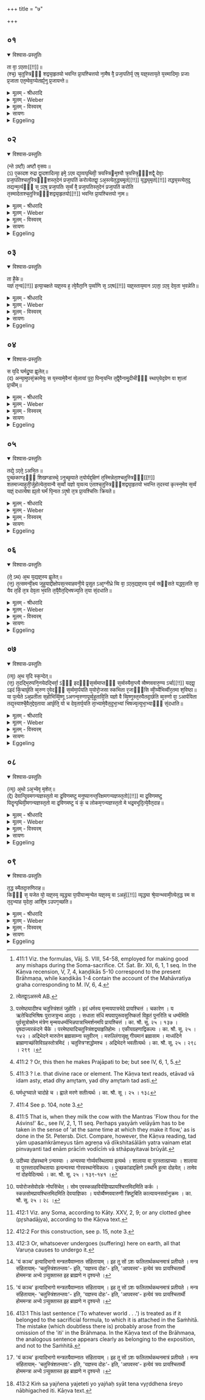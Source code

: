 +++
title = "७"

+++


## ०१


<details open><summary>विश्वास-प्रस्तुतिः</summary>

ता वा᳘ ऽएताः[[!!]]॥  
(श्च᳘) च᳘तुस्त्रिᳫँ᳭ शद्व्या᳘हृतयो भवन्ति प्रा᳘यश्चित्तयो ना᳘मैष वै᳘ प्रजा᳘पतिर्य᳘ एष᳘ यज्ञ᳘स्ताय᳘ते य᳘स्मादिमाः᳘ प्रजाः प्र᳘जाता एत᳘म्वेवा᳘प्येतर्ह्य᳘नु प्र᳘जायन्ते॥
</details>

<details><summary>मूलम् - श्रीधरादि</summary>

ता वा᳘ ऽएताः[[!!]]॥  
(श्च᳘) च᳘तुस्त्रिᳫँ᳭ शद्व्या᳘हृतयो भवन्ति प्रा᳘यश्चित्तयो ना᳘मैष वै᳘ प्रजा᳘पतिर्य᳘ एष᳘ यज्ञ᳘स्ताय᳘ते य᳘स्मादिमाः᳘ प्रजाः प्र᳘जाता एत᳘म्वेवा᳘प्येतर्ह्य᳘नु प्र᳘जायन्ते॥
</details>

<details><summary>मूलम् - Weber</summary>

ता वा᳘ एताः᳟॥  
च᳘तुस्त्रिंशद्व्या᳘हृतयो भवन्ति प्रा᳘यश्चित्तयो ना᳘मैष वै᳘ प्रजा᳘पतिर्य᳘ एष᳘ यज्ञ᳘स्ताय᳘ते य᳘स्मादिमाः᳘ प्रजाः प्र᳘जाता एत᳘म्वेवा᳘प्येतर्ह्य᳘नु प्र᳘जायन्ते॥
</details>

<details><summary>मूलम् - विस्वरम्</summary>

**अथ प्रायश्चित्तम् ।** 

ता वा ऽएताश्चतुस्त्रिंशद्व्याहृतयो भवन्ति- प्रायश्चित्तयो नाम । एष वै प्रजापतिः- य एष यज्ञस्तायते । यस्मादिमाः प्रजाः प्रजाताः । एतम्वेवाप्येतर्ह्यनु प्रजायन्ते ॥ १ ॥ 
</details>

<details><summary>सायणः</summary>

**ता वा एता** इति । ज्योतिष्टोमस्येदमखिलमारब्धं तत्र च मन्त्रपाठानुरोधेनातिग्राह्या विकृता अपि सत्र उक्ताः । तदनन्तरं मन्त्रानुरोधेन विषुवा ग्रहः महाव्रतीयो विवदास्यः । सत्रोत्थानं सोमप्रायश्चित्तानीत्येष ब्राह्मणक्रमः प्राप्नोति तत्र मन्त्रक्रममनादृत्यातिपर्यनुयोज्यत्वाच्च ज्योतिष्टोम एव पात्रविधोक्तावकाशवचनं चाधुना ऽपि ज्योतिष्टोम एव प्रायश्चित्तान्युच्यन्ते । तदर्थमुपक्रमते । 'ता वै एताः' मन्त्रसमाम्नाये "परमेष्ठ्यभिधीत" इत्यत्र "परमेष्ठिने स्वाहेति जुहुयात्" इत्यादि ब्राह्मणसहिते सिद्धाश्चतुस्त्रिंशद्व्याहृतयो भवन्ति । विभक्तिव्यवच्छिन्नाः परस्परं व्याह्रियन्ते पठ्यन्त इति व्याहृतयः परमेष्ठिने स्वाहेत्यादयः प्रायश्चित्तय इत्येवंनामिका यादृशमेव प्राप्तं नाशात् कर्म तादृशमेव प्रायश्चित्तम् उत्तरकालमपीत्येवं चेत्येते सञ्ज्ञायन्ते । आभिर्भेषज्यात्मिकाभिरिति प्रायश्चित्तस्य एतद्भैषज्यात्मकः प्रजापतिः ॥ १ ॥ 
</details>

<details><summary>Eggeling</summary>

1. Now, there are here thirty-four utterances, called expiations [^egg_953]. Prajāpati, forsooth, is that sacrifice which is performed here, and from which these creatures have been produced,--and in like manner are they produced therefrom even to this day.

[^egg_953]: 411:1 Viz. the formulas, Vāj. S. VIII, 54-58, employed for making good any mishaps during the Soma-sacrifice. Cf. Śat. Br. XII, 6, 1, 1 seq. In the Kāṇva recension, V, 7, 4, kaṇḍikās 5-10 correspond to the present Brāhmaṇa, while kaṇḍikās 1-4 contain the account of the Mahāvratīya graha corresponding to M. IV, 6, 4.
</details>


## ०२


<details open><summary>विश्वास-प्रस्तुतिः</summary>

(न्ते ऽष्टौ) अष्टौ व᳘सवः॥  
(ऽ) ए᳘कादश रुद्रा द्वा᳘दशादित्या᳘ इमे᳘ ऽएव द्या᳘वापृथिवी᳘ त्रयस्त्रिᳫम्᳘श्यौ त्र᳘यस्त्रि᳘ᳫं᳭शद्वै᳘ देवाः᳘ प्रजा᳘पतिश्चतुस्त्रिᳫँ᳭शस्त᳘देनं प्रजा᳘पतिं करोत्येतद्वा᳘ ऽअ᳘स्त्येत᳘द्ध्यमृ᳘तं[[!!]] य᳘द्ध्य᳘मृतं[[!!]] तद्ध्य᳘स्त्येत᳘दु तद्यन्म᳘र्त्यᳫँ᳭ स᳘ ऽएष᳘ प्रजा᳘पतिः स᳘र्व्वं वै᳘ प्रजा᳘पतिस्त᳘देनं प्रजा᳘पतिं करोति त᳘स्मादेताश्च᳘तुस्त्रिᳫँ᳭शद्व्या᳘हृतयो[[!!]] भवन्ति प्रा᳘यश्चित्तयो ना᳘म॥
</details>

<details><summary>मूलम् - श्रीधरादि</summary>

(न्ते ऽष्टौ) अष्टौ व᳘सवः॥  
(ऽ) ए᳘कादश रुद्रा द्वा᳘दशादित्या᳘ इमे᳘ ऽएव द्या᳘वापृथिवी᳘ त्रयस्त्रिᳫम्᳘श्यौ त्र᳘यस्त्रि᳘ᳫं᳭शद्वै᳘ देवाः᳘ प्रजा᳘पतिश्चतुस्त्रिᳫँ᳭शस्त᳘देनं प्रजा᳘पतिं करोत्येतद्वा᳘ ऽअ᳘स्त्येत᳘द्ध्यमृ᳘तं[[!!]] य᳘द्ध्य᳘मृतं[[!!]] तद्ध्य᳘स्त्येत᳘दु तद्यन्म᳘र्त्यᳫँ᳭ स᳘ ऽएष᳘ प्रजा᳘पतिः स᳘र्व्वं वै᳘ प्रजा᳘पतिस्त᳘देनं प्रजा᳘पतिं करोति त᳘स्मादेताश्च᳘तुस्त्रिᳫँ᳭शद्व्या᳘हृतयो[[!!]] भवन्ति प्रा᳘यश्चित्तयो ना᳘म॥
</details>

<details><summary>मूलम् - Weber</summary>

अष्टौ व᳘सवः॥  
ए᳘कादश रुद्रा द्वा᳘दशादित्या᳘ इमे᳘ एव द्या᳘वापृथिवी᳘ त्रयस्त्रिंॗश्यौ त्र᳘यस्त्रिंशद्वै᳘ देवाः᳘ प्रजा᳘पतिश्चतुस्त्रिंशस्त᳘देनम् प्रजा᳘पतिं करोत्येतद्वा᳘ अस्त्येतद्ध्य᳘मृतं यद्ध्य᳘मृ᳘तं तद्ध्य᳘स्त्येत᳘दु [^wbr_1] तद्यन्म᳘र्त्यᳫं स᳘ एष᳘ प्रजा᳘पतिः स᳘र्वं वै᳘ प्रजा᳘पतिस्त᳘देनम् प्रजा᳘पतिं करोति त᳘स्मादेताश्च᳘तुस्त्रिंशॗद्व्याहृतयो भवन्ति प्रा᳘यश्चित्तयो ना᳘म॥  

[^wbr_1]: त्येतद्वा᳘ऽअस्त्ये AB.
</details>

<details><summary>मूलम् - विस्वरम्</summary>

अष्टौ वसवः, एकादश रुद्राः, द्वादशादित्याः । इमे ऽएव द्यावापृथिवी त्रयस्त्रिंश्यो । त्रयस्त्रिंशद्वै देवाः, प्रजापतिश्चतुस्त्रिंशः । तदेनं प्रजापतिं करोति । एतद्वा ऽअस्ति, एतद्ध्यमृतम् । यद्ध्यमृतं तद्ध्यस्ति । एतदु तद्यन्मर्त्यम् । स एष प्रजापतिः । सर्वं वै प्रजापतिः । तदेनं प्रजापतिं करोति । तस्मादेताश्चतुस्त्रिंशद्व्याहृतयो भवन्ति- प्रायश्चित्तयो नाम ॥ २ ॥  
</details>

<details><summary>सायणः</summary>

**अष्टौ वसव** इति । (देविको याज्ञिकफलभूतः ।) 'वसवः' अग्न्यादय आरण्यके वक्ष्यन्ते । 'रुद्रा' आदित्या एकादश प्राणा आदित्या द्वादशमासारते अनुगृह्यन्ते द्यावापृथिव्योस्त्रिंशद्देवाः प्रजापतिसामान्यरूपास्त्रयस्त्रिंशद्वचनात् । तेनात्रेतिहाससिद्धा वरवादयो देवगणाः (प्रातःसवनादिनाजादि पृथिव्यादिस्थाना) ग्रहीतव्याः । शेषस्य देवजातस्य द्यावापृथिवीभ्यां परिग्रहात्तेन त्रयस्त्रिंशद्देवाः प्रजापतिसामान्यरूपास्त्रयस्त्रिंश एव सः अवि- (देवैश्चतुस्त्रिंशकाजः प्रजापतिः ।) ततः किं यद् 'एताश्चतुस्त्रिंशद् व्याहृतयो भवन्ति [^१_२१३] । तदेनं यज्ञमविकलमिवाधिदेविकं प्रजापतिं करोति तदनुकारेण च यजमानमेतद्वा अस्तीति पुनः सदात्मकतया वस्वादीनां यज्ञस्य व्याहृतीभावं प्रजापतित्वमापादयेदिति । एतद्वै व्याहृतियज्ञेव स्वादिरूपकमस्ति किमपि यदेतन्न तदन्यदित्यर्थः । कथम् ? 'एतद्ध्यमृतम्' अविनाश्यमूर्तमित्यर्थः । कथं वस्वादयस्तावत् प्राणपिण्डात्मकाः सङ्घातरूपास्तेषामात्मरूपं तावन्निरूपवारमेवामृतप्राणपिण्डापेक्षयामृताः । (पिण्ड एव चतुर्मर्त्य एवं यज्ञो ऽपि देवतामृता हविर्मर्त्यं व्याहृतिष्वपि देवता परमेष्ठ्यादिका अमृताः । स्वाहाकारप्रदानं हविर्मर्त्यं पश्वमृतागसमङ्गीकृत्याह-) **एतद्ध्यमृतमि**ति । ततः किमित्यत आह- यद्यमृतमस्ति न हि तत् कदाचिदपि नास्तीत्येवं तद्रूपं प्रतिपद्यते, तस्मान्नैत्या अमृतास्ति सच्छब्दपर्याया इत्यभिप्रायः । **एतदु तद्यन्मर्त्यमि**ति । तस्यैव व्याहृतियज्ञावस्थादे (?) र्मर्त्यांशेन यथोक्तेनासद्रूपतामाह- **यन्मर्त्यमि**ति । प्रसिद्धं लोके स्थूलं विनाशि तदप्येतद्देवतारूपं समाप्तम् ॥ २ ॥ 

[^१_२१३]: परमेष्ठ्यादीश्च चतुस्त्रिंशतं जुहोति । इदं धर्मस्य मृन्मयपात्रभेदे प्रायश्चित्तं । चकारेण । य ऋतेचिदभिश्रिषः पुराजत्रुभ्य आतृदः । सधाता संधिं मघवापुरूवसुरिष्कर्ता विह्रुतं पुनरिति च धर्म्यमिति पूर्वसूत्रोक्तेन मंत्रेण मृन्मयधर्म्यभिन्नपात्राभिमर्शनमपि प्रायश्चित्तं । का. श्रौ. सू. २५ । १३७ । पृषदाज्यरकंदने चैके । परमेष्ठ्यादिचतुस्त्रिंशद्व्याहृतिहोमः । एकीयग्रहणाद्विकल्पः । का. श्रौ. सू. २५ । १४२ । अद्रिभेदने मारुतेन ब्रह्मसाम्ना स्तुवीरन् । मरुल्लिंगासृक्षु गीयमानं ब्रह्मसाम । माध्यंदिने ब्राह्मणाच्छंसिविग्रहस्तोत्रमिदं । चतुस्त्रिꣳशद्धोमश्च । अद्रिभेदने भवतीत्यर्थः । का. श्रौ. सू. २५ । २९८ । २९९ । 
</details>

<details><summary>Eggeling</summary>

2. There are eight Vasus, eleven Rudras, twelve Ādityas; and these two, Heaven and Earth, are the (thirty-second and) thirty-third. And there are thirty-three gods, and Prajāpati is the thirty-fourth;--thus he makes him (the sacrificer, or Yajña) to be Prajāpati [^egg_954]: now that [^egg_955] is, for that is immortal, and what is immortal that is. But what is mortal that also is Prajāpati; for Prajāpati is everything: thus he makes him to be Prajāpati, and hence there are these thirty-four utterances, called expiations.

[^egg_954]: 411:2 ? Or, this then he makes Prajāpati to be; but see IV, 6, 1, 5.

[^egg_955]: 411:3 ? I.e. that divine race or element. The Kāṇva text reads, etāvad vā idam asty, etad dhy amr̥tam, yad dhy amr̥taṁ tad asti.
</details>


## ०३


<details open><summary>विश्वास-प्रस्तुतिः</summary>

ता है᳘के॥  
यज्ञं त᳘न्व[[!!]] इत्या᳘चक्षते यज्ञ᳘स्य ह᳘ त्वे᳘वैता᳘नि प᳘र्व्वाणि स᳘ ऽएष[[!!]] यज्ञ᳘स्ताय᳘मान ऽएता᳘ ऽएव᳘ देव᳘ता भ᳘वन्नेति॥
</details>

<details><summary>मूलम् - श्रीधरादि</summary>

ता है᳘के॥  
यज्ञं त᳘न्व[[!!]] इत्या᳘चक्षते यज्ञ᳘स्य ह᳘ त्वे᳘वैता᳘नि प᳘र्व्वाणि स᳘ ऽएष[[!!]] यज्ञ᳘स्ताय᳘मान ऽएता᳘ ऽएव᳘ देव᳘ता भ᳘वन्नेति॥
</details>

<details><summary>मूलम् - Weber</summary>

ता है᳘के॥  
यज्ञतन्व᳘ इत्या᳘चक्षते यज्ञ᳘स्य हॗ त्वेॗवैता᳘नि प᳘र्वाणि स᳘ एष᳘ यज्ञ᳘स्ताय᳘मान एता᳘ एव᳘ देव᳘ता भ᳘वन्नेति॥
</details>

<details><summary>मूलम् - विस्वरम्</summary>

ता हैके यज्ञं तन्व इत्याचक्षते । यज्ञस्य ह त्वेवैतानि पर्वाणि । स एष यज्ञस्तायमान एता एव देवता भवन्नेति ॥ ३ ॥ 
</details>

<details><summary>सायणः</summary>

(तत्त्वयज्ञस्य ते इतस्तस्मात्तच्च एव ता भिन्ना एव ता भिन्ना एव ता भिन्ना एव यज्ञस्यानैकस्यास्तत्वएते चेष) प्रजा एव इत्येकेषां मतम् । **यज्ञस्य ह त्वेवे**ति । देवतारूपाण्येव प्रत्येकं तानि सम प्तानि । यज्ञस्तु तत्र व्यासज्यवल्लोक एव परमेष्ठ्यादीनि च पर्वाणीत्यर्थः । **एता एव देवता** इति । परमेष्ठादिक अभिध्याता विरूपो यज्ञो भवन्नेति ॥ ३ ॥ 
</details>

<details><summary>Eggeling</summary>

3. Now some call these (formulas) the 'forms of the sacrifice;' but, indeed, they are rather the joints of the sacrifice: this same sacrifice, in being performed, is continually becoming those deities.
</details>


## ०४


<details open><summary>विश्वास-प्रस्तुतिः</summary>

स य᳘दि घर्मदु᳘घा ह्व᳘लेत्॥  
(द) अन्या᳘मुपसं᳘क्रामेयुः स य᳘स्यामे᳘वैनां व्वे᳘लायां पुरा᳘ पिन्व᳘यन्ति त᳘द्वै᳘वैनामु᳘दीचीᳫं᳭ स्थाप᳘येद᳘ग्रेण वा शा᳘लां प्रा᳘चीम्॥
</details>

<details><summary>मूलम् - श्रीधरादि</summary>

स य᳘दि घर्मदु᳘घा ह्व᳘लेत्॥  
(द) अन्या᳘मुपसं᳘क्रामेयुः स य᳘स्यामे᳘वैनां व्वे᳘लायां पुरा᳘ पिन्व᳘यन्ति त᳘द्वै᳘वैनामु᳘दीचीᳫं᳭ स्थाप᳘येद᳘ग्रेण वा शा᳘लां प्रा᳘चीम्॥
</details>

<details><summary>मूलम् - Weber</summary>

स य᳘दि घर्मदु᳘घा ह्व᳘लेत्॥  
अन्या᳘मुपसं᳘क्रामेयुः स य᳘स्यामेॗवैनं वे᳘लायाम् पुरा᳘ पिन्व᳘यन्ति त᳘द्वैॗवैनामु᳘दीचीᳫं स्थाप᳘येद᳘ग्रेण वा शा᳘लाम् प्रा᳘चीम्॥
</details>

<details><summary>मूलम् - विस्वरम्</summary>

सा यदि धर्मदुघा ह्वलेत्- अन्यामुपसंक्रामेयुः । स यस्यामेवैनां वेलायां पुरा पिन्वयन्ति- तदैवैनामुदीचीं स्थापयेत्, अग्रेण वा शालां प्राचीम् ॥ ४ ॥ 
</details>

<details><summary>सायणः</summary>

ननु च व्याहृतिकालो यज्ञ इत्येवं पूर्वमुपन्यस्तमधुना तु देवताफलं दर्शयति । व्याहृतिग्रहणेन व्याहृतिसम्बद्धा देवता होमद्रव्यं कर्त्तेत्वादि सर्वमाक्षिप्तम् । यथैव यज्ञस्यात्तस्योत्तरकालं मन्त्रादिकाङ्गं चिकित्सनीयम्, एवं भिषज्यमप्यन्तकर्म आसिकोसिकमेव कदाचित्कथंचिद् व्यवह्रियते । कदाचिद् व्याहृतिभिः कदाचिद्वो ऽनया कदाचिद् व्याहृतिभिश्चतुस्त्रिंशतिमाज्याहुतीति । सा यदि धर्मप्रवर्ग्यार्थं पयो दुग्धे या धेनुः सा धर्मदुघा "दुहः कब्घश्च"- (पा० सू० ३ । २ । ७० ।) इति हकारस्य घकारः । 'ह्वलेद्' [^१_२१४] विनश्येद्व्याद्ध्यादिना न वा गृहीता तथापि सा धर्मधुग्भवेदित्युच्यते । ततो ऽन्यां घर्मदुघामुपसंक्रामेयुः । अथ नान्या घर्मघुग्यतरतत्कथं तामुपगच्छेयुः । यस्यामेव वेलायां तस्मिन्नेव प्रदेशे गार्हपत्यस्य दक्षिणतो होतुः सन्दर्शने पुरा (अविनष्टा पूर्वापित्वं यन्निति सेवनार्था बहुदुग्धमालदुहमाम्नावन्ती ?) प्रयुञ्जते दोहयन्ति तद्वा तच्छब्दात् सप्तभ्या लुक् तस्यामेकविधवेलायामेनामन्यां गामुदीचीं तथावस्थिते किं कुर्यादित्यत आह ॥ ४ ॥ 

[^१_२१४]: घर्मधुग्घ्वाले चादोहे च । ह्वाले मरणे सतीत्यर्थः । का. श्रौ. सू । २५ । १३८ 
</details>

<details><summary>Eggeling</summary>

4. Now should the cow, which supplies the gharma [^egg_956], fail (to give milk), let them go to another; and at the same place where they otherwise make that gharma (milk) flow [^egg_957], let them place her with her

[^egg_956]: 411:4 See p. 104, note 3.

[^egg_957]: 411:5 That is, when they milk the cow with the Mantras 'Flow thou  for the Aśvins!' &c., see IV, 2, 1, 11 seq. Perhaps yasyāṁ velāyām has to be taken in the sense of 'at the same time at which they make it flow,' as is done in the St. Petersb. Dict. Compare, however, the Kāṇva reading, tad yām upasaṁkrāmeyus tām agreṇa vā dīkshitaśālāṁ yatra vainam etat pinvayanti tad enām prācīṁ vodīcīṁ vā sthāpayitavai brūyāt.

head towards the north, or in front of the hall with her face to the east.
</details>


## ०५


<details open><summary>विश्वास-प्रस्तुतिः</summary>

तद्ये᳘ ऽएते᳘ ऽअभि᳘तः॥  
पुच्छकाण्ड᳘ᳫँ᳭ शिखण्डास्थे᳘ ऽनुच्छ᳘याते त᳘योर्यद्द᳘क्षिणं त᳘स्मिन्नेता᳘श्चतुस्त्रिᳫँ᳘[[!!]] शतमाज्याहुती᳘र्जुहोत्येता᳘वान्वै स᳘र्व्वो यज्ञो या᳘वत्य एताश्च᳘तुस्त्रिᳫं᳭शद्व्या᳘हृतयो भवन्ति त᳘दस्यां कृत्स्न᳘मेव स᳘र्व्वं यज्ञं᳘ दधात्येषा ह्य᳘तो घर्मं पि᳘न्वत ऽए᳘षो त᳘त्र प्रा᳘यश्चित्तिः क्रियते॥
</details>

<details><summary>मूलम् - श्रीधरादि</summary>

तद्ये᳘ ऽएते᳘ ऽअभि᳘तः॥  
पुच्छकाण्ड᳘ᳫँ᳭ शिखण्डास्थे᳘ ऽनुच्छ᳘याते त᳘योर्यद्द᳘क्षिणं त᳘स्मिन्नेता᳘श्चतुस्त्रिᳫँ᳘[[!!]] शतमाज्याहुती᳘र्जुहोत्येता᳘वान्वै स᳘र्व्वो यज्ञो या᳘वत्य एताश्च᳘तुस्त्रिᳫं᳭शद्व्या᳘हृतयो भवन्ति त᳘दस्यां कृत्स्न᳘मेव स᳘र्व्वं यज्ञं᳘ दधात्येषा ह्य᳘तो घर्मं पि᳘न्वत ऽए᳘षो त᳘त्र प्रा᳘यश्चित्तिः क्रियते॥
</details>

<details><summary>मूलम् - Weber</summary>

तद्ये᳘ एते᳘ अभि᳘तः॥  
पुछकाण्डं᳘ शिखण्डास्थे᳘ उछ᳘याते त᳘योर्यद्द᳘क्षिणं त᳘स्मिन्नेताश्च᳘तुस्त्रिंशतमाज्याहुती᳘र्जुहोत्येता᳘वान्वै स᳘र्वो यज्ञो या᳘वत्य एताश्च᳘तुस्त्रिंशद्व्या᳘हृतयो भवन्ति त᳘दस्यां कृत्स्न᳘मेव स᳘र्वं यज्ञं᳘ दधात्येषा ह्य᳘तो घर्मम् पि᳘न्वत एॗषो त᳘त्र प्रा᳘यश्चित्तिः क्रियते॥
</details>

<details><summary>मूलम् - विस्वरम्</summary>

तद् ये ऽएते ऽअभितः पुच्छकाण्डं शिखण्डास्थे ऽअनुच्छयाते- तयोर्यद्दक्षिणं- तस्मिन्नेताश्चतुस्त्रिंशतमाज्याहुतीर्जुहोति । एतावान्वै सर्वो यज्ञे- यावत्य एताश्चतुस्त्रिंशद्व्याहृतयो भवन्ति । तदस्यां कृत्स्नमेव सर्वं यज्ञं दधाति । एषा ह्यतो घर्मं पिन्वते एषो तत्र प्रायश्चित्तिः क्रियते ॥ ५ ॥ 
</details>

<details><summary>सायणः</summary>

**तद्ये ऽएते** इति । तस्या ये एते पुच्छकाण्डस्य [^१_२१५] पार्श्वतः उच्चैः स्थिते शिखण्डेइवास्थिनी शिखण्डास्थे । अस्थिशब्दस्य "छन्दस्यपि दृश्यते"- (पा० सू० ७ । १ । ७६) इत्यनङि कृते "अनसन्तान्नपुंसकाच्छन्दसि"- (पा० सू० ५ । ४ । १०३) इति समासान्तः । तयोरस्थि यद्दक्षिणं तस्मिन्नेताः परमेष्ठ्यादिरेवोप संहारात् । ततश्चैवं विज्ञायते । **तस्मिन्नेता** इति । एताः व्याहृतिनामकाः आहुतीर्जुहोति' इति । 'एतावान्वै सर्वो यज्ञः' इत्यभिधीयते । एवं चतुस्त्रिंशदवस्थाविशेषा य इमे एतेच परमेष्ठ्यादिकालका इत्यभिप्रायः । **तदस्यामि**ति । (परमेष्ठ्यादयस्तत् कथं चाहुतिस्तत्रैवावतिष्ठते इत्यभिप्रायः ।) **कृत्स्नमि**ति । कल्प्यते सर्वमित्यग्निष्टोमादिभेदभिन्नं किमर्थं पुनरस्यां 'यज्ञं' 'दधाति' इत्यत आह- 'एषा' ह्यभिनवा धेनुरन्तर्धृतं 'घर्मं' प्रवर्ग्यसाधनं पयः 'पिन्वते' दुग्धे तच्च यज्ञस्य शिरः शिरसः सकलस्य स्त्रीसारो यदि वा अस्याः सकलोपयोगो भवतीति । ततो ऽस्याः सुत्यायांघृतधर्मप्रादुर्भावो युज्यते नान्यथेति शेषेणेव 'तत्र प्रायश्चित्तिः' 'क्रियते' यदि धर्मदुघा ह्वलेदित्युपसंहारः ॥ ५ ॥ 

[^१_२१५]: उदीच्या दोहस्थाने ऽन्यस्याः । अन्यस्या गोर्व्यवस्थिताया इत्यर्थः । शालाया वा पुरस्तात्प्राच्याः । शालाया वा पुरस्तादवस्थितायाः इत्यन्यस्या गोरवस्थानेविकल्पः । पुच्छकांडाद्दक्षिणे ऽस्थनि हुत्वा दोहयेत् । तामेव गां दोहयेदित्यर्थः । का. श्रौ. सू. २५ । १३९-१४१ । 
</details>

<details><summary>Eggeling</summary>

5. And that which is the right one of the two bones with hair-tufts which protrude on both sides of her tail-bone,--thereon he offers those thirty-four oblations of ghee; for as much as are those thirty-four utterances, so much is the sacrifice: thus he lays the whole sacrifice entirely into her; for therefrom she lets the gharma (milk) flow, and this is the atonement therefore.
</details>


## ०६


<details open><summary>विश्वास-प्रस्तुतिः</summary>

(ते᳘ ऽथ) अ᳘थ य᳘द्यज्ञ᳘स्य ह्व᳘लेत्॥  
(त्त᳘) त᳘त्समन्वी᳘क्ष्य जुहुयाद्दीक्षोपस᳘त्स्वाहवनी᳘ये प्र᳘सुत ऽआ᳘ग्नीध्रे व्वि वा᳘ ऽएत᳘द्यज्ञ᳘स्य प᳘र्व्व स्रᳫंसते यद्ध्व᳘लति सा᳘ यैव त᳘र्हि त᳘त्र देव᳘ता भ᳘वति त᳘यै᳘वैत᳘द्भिषज्य᳘ति त᳘या सं᳘दधाति॥
</details>

<details><summary>मूलम् - श्रीधरादि</summary>

(ते᳘ ऽथ) अ᳘थ य᳘द्यज्ञ᳘स्य ह्व᳘लेत्॥  
(त्त᳘) त᳘त्समन्वी᳘क्ष्य जुहुयाद्दीक्षोपस᳘त्स्वाहवनी᳘ये प्र᳘सुत ऽआ᳘ग्नीध्रे व्वि वा᳘ ऽएत᳘द्यज्ञ᳘स्य प᳘र्व्व स्रᳫंसते यद्ध्व᳘लति सा᳘ यैव त᳘र्हि त᳘त्र देव᳘ता भ᳘वति त᳘यै᳘वैत᳘द्भिषज्य᳘ति त᳘या सं᳘दधाति॥
</details>

<details><summary>मूलम् - Weber</summary>

अ᳘थ य᳘द्यज्ञ᳘स्य ह्व᳘लेत्॥  
त᳘त्समन्वी᳘क्ष्य जुहुयाद्दीक्षोपस᳘त्स्वाहवनी᳘ये प्र᳘सुत आ᳘ग्नीध्रे वि वा᳘ एत᳘द्यज्ञ᳘स्य प᳘र्व स्र्ंसते यद्ध्व᳘लति साॗ यैव त᳘र्हि त᳘त्र देव᳘ता भ᳘वति त᳘यैॗवैत᳘द्भिषज्य᳘ति त᳘या सं᳘दधाति॥
</details>

<details><summary>मूलम् - विस्वरम्</summary>

अथ यद्यज्ञस्य ह्वलेत्- तत् समन्वीक्ष्य जुहुयात्- दीक्षोपसत्सु, आहवनीये प्रसुत ऽआग्नीध्रे । विवा ऽएतद्यज्ञस्य पर्व स्रंसते- यदूध्वलति । सा यैव तर्हि तत्र देवता भवति- तयैवैतद्भिषज्यति- तया सन्दधाति ॥ ६ ॥ 
</details>

<details><summary>सायणः</summary>

**अथ यदि**ति । अन्यदपि क्वचित् सोमस्य विनश्येत् तत् तत्सम्यगनुदृश्य या देवता तस्यै परमेष्ठ्यादिकायै एकामाज्याहुतिं हुत्वा ब्रह्मा सकृद्वृहीतां जुहुयात् । 'दीक्षोपसत्सु' च वर्त्तमानासु 'आहवनीयस्य' शालाद्वार्यवद् 'जुहुयात्' । प्रसुते तु सुत्यायां यदि ह्वले कृत आग्नीध्रीये जुहुयात् । (आज्याहुत्योरभिधानाच्छालायामनुपक्रान्त एव क्रान्तौ गृह एवाहवनीये होतव्यतायै वैतद् भिषज्याहुत्यां तृप्तये इत्यभिप्रायः।) अथ यास्ता उक्ताहुतय इति । चतुर्गृहीतमित्यादयः प्रायश्चित्तयस्ताभिः सह किमासां भिषज्यतीति कार्यसाम्याद्विकल्पः । आहोस्वित् समुच्चयः ? भिन्नाङ्गवर्त्तित्वात् समुच्चयः । सत्यपि भैषज्ये सामान्ये ऋग्वेदाद्यंशस्ताभिर्भिषज्यति । (यागाद्यंशभाव्याभाव्यशस्त्याभिस्ततश्चावर्त्तेरकार्ये नानात्वात्समुच्चयः ।) तद्यथैकस्मिन्नेव कार्ये वातपित्तादिभेषजानामभिन्नदेशानामप्यवान्तरकार्यभेदानामवधयो न विकल्प एवमिहापि द्रष्टव्यम् । तथा च दर्शयत्युभयं ह्येतत् कर्माध्वरकर्म चेति तत्रैव तत्रापि सन्धाने च क्षुद्रात्रभयं ह्येतत् कर्म ऋग्वेदादिकं चेत्येवं सति यत्र विशेषतो नादिष्टं प्रायश्चित्तं तत्र कालाहुतिं हुत्वा वेदाहुतिं ब्रह्मा जुहुयात् । आदिष्टे तु प्रायश्चित्ते कालाहुतयस्तस्य च पात्रक्रमेण क्रिया एवमष्टावपि कालाहुतिं जप्त्वा यथोक्तां प्रायश्चित्तिं कुर्यात् ॥ ६ ॥ 
</details>

<details><summary>Eggeling</summary>

6. And if any part of the sacrifice were to fail, let him make an oblation with regard thereto on the Āhavanīya during the consecration and the Upasads, and on the Āgnīdhra during the Soma feast--for whatever point of the sacrifice fails, that breaks--and whichever then is the deity in that (special offering), through that one he heals it, through that he puts it together again.
</details>


## ०७


<details open><summary>विश्वास-प्रस्तुतिः</summary>

(त्य᳘) अ᳘थ य᳘दि स्क᳘न्देत्॥  
(त्त᳘) त᳘दद्भि᳘रुपनि᳘नयेदद्भिर्वा᳘ ऽᳫँ᳭ इदᳫँ᳭स᳘र्व्वमाप्तᳫँ᳭ स᳘र्व्वस्यैवा᳘प्त्यै व्वैष्णववारु᳘ण्य ऽर्चा[[!!]] यद्द्वा᳘ ऽइदं किं᳘चार्छ᳘ति व्व᳘रुण ए᳘वेदᳫँ᳭ स᳘र्व्वमा᳘र्पयति य᳘योरो᳘जसा स्कभिता र᳘जाᳫँ᳭सि व्वी᳘र्य्येभिर्व्वीर᳘तमा श᳘विष्ठा॥ या प᳘त्येते ऽअ᳘प्रतीता स᳘होभिर्व्वि᳘ष्णू ऽअगन्व᳘रुणापूर्व्व᳘हूतावि᳘ति यज्ञो वै व्वि᳘ष्णुस्त᳘स्यैतदा᳘र्छति व्व᳘रुणो वा᳘ ऽआर्पयिता तद्य᳘स्याश्चै᳘वैत᳘द्देव᳘ताया आर्छ᳘ति᳘ यो च देव᳘तार्प᳘यति ता᳘भ्यामे᳘वैत᳘दुभा᳘भ्यां भिषज्य᳘त्युभा᳘भ्याᳫँ᳭ सं᳘दधाति॥
</details>

<details><summary>मूलम् - श्रीधरादि</summary>

(त्य᳘) अ᳘थ य᳘दि स्क᳘न्देत्॥  
(त्त᳘) त᳘दद्भि᳘रुपनि᳘नयेदद्भिर्वा᳘ ऽᳫँ᳭ इदᳫँ᳭स᳘र्व्वमाप्तᳫँ᳭ स᳘र्व्वस्यैवा᳘प्त्यै व्वैष्णववारु᳘ण्य ऽर्चा[[!!]] यद्द्वा᳘ ऽइदं किं᳘चार्छ᳘ति व्व᳘रुण ए᳘वेदᳫँ᳭ स᳘र्व्वमा᳘र्पयति य᳘योरो᳘जसा स्कभिता र᳘जाᳫँ᳭सि व्वी᳘र्य्येभिर्व्वीर᳘तमा श᳘विष्ठा॥ या प᳘त्येते ऽअ᳘प्रतीता स᳘होभिर्व्वि᳘ष्णू ऽअगन्व᳘रुणापूर्व्व᳘हूतावि᳘ति यज्ञो वै व्वि᳘ष्णुस्त᳘स्यैतदा᳘र्छति व्व᳘रुणो वा᳘ ऽआर्पयिता तद्य᳘स्याश्चै᳘वैत᳘द्देव᳘ताया आर्छ᳘ति᳘ यो च देव᳘तार्प᳘यति ता᳘भ्यामे᳘वैत᳘दुभा᳘भ्यां भिषज्य᳘त्युभा᳘भ्याᳫँ᳭ सं᳘दधाति॥
</details>

<details><summary>मूलम् - Weber</summary>

अ᳘थ य᳘दि स्क᳘न्देत्॥  
त᳘दद्भि᳘रुपनि᳘नयेदद्भिर्वा᳘ इदᳫं स᳘र्वमाप्तᳫं स᳘र्वस्यैवा᳘प्त्यै वैष्णववारुण्य᳘र्चा यद्वा᳘ इदं किं᳘ चार्छ᳘ति व᳘रुण एॗवेदᳫं स᳘र्वमा᳘र्पयति य᳘योरो᳘जसा स्कभिता र᳘जांसि वीॗर्येभिर्वीर᳘तमा श᳘विष्ठा या प᳘त्येते अ᳘प्रतीता स᳘होभिर्वि᳘ष्णू अगन्व᳘रुणा पूर्व᳘हूतावि᳘ति यज्ञो वै वि᳘ष्णुस्त᳘स्यैतदा᳘र्छति व᳘रुणो वा᳘ आर्पयिता तद्य᳘स्याश्चैॗवैत᳘द्देव᳘ताया आर्छ᳘तिॗ यो च देव᳘तार्प᳘यति ता᳘भ्यामॗवैत᳘दुभा᳘भ्याम् भिषज्य᳘त्युभा᳘भ्याᳫं सं᳘दधाति॥
</details>

<details><summary>मूलम् - विस्वरम्</summary>

अथ यदि स्कन्देत्- तदद्भिरुपनिनयेत् । अद्भिर्वा ऽइदं सर्वमाप्तम् । सर्वस्यैवाप्त्यै। वैष्णववारुण्य ऽर्चा । यद्वा ऽइदं किं चार्च्छति- वरुण एवेदं सर्वमार्पयति । **"ययोरोजसा स्कभिता रजांसि वीर्येभिर्वीरतमा शविष्ठा । या पत्येते ऽअप्रतीता सहोभिः, विष्णू ऽअगन्वरुणा पूर्वहूतौ"**- (वा. सं. ८ । ५९) इति । यज्ञो वै विष्णुः । तस्यैतदार्च्छति । वरुणो वा ऽआर्पयिता तद् यस्याश्चैवैतद्देवताया ऽआर्छति, यो च देवतार्पयति- ताभ्यामेवैतदुभाभ्यां भिषज्यति, उभाभ्यां सन्दधाति ॥ ७ ॥ 
</details>

<details><summary>सायणः</summary>

**अथ यदी**ति । यज्ञस्येति वर्त्तते येन सम्बन्धी सोमो ऽभिषुतः 'स्कन्देत्' तत एव सोम इति न तावदाज्यादिपतन एतत्प्रायश्चित्तं पतिते ऽपि तस्मिन्यज्ञस्य वैगुण्याभावात्तथैष्टिकश्च यदा स्कन्देत्तत्रापि प्राकृतस्यैव प्रायश्चित्तस्य भावात् । अनभिषुते सोमे स्कन्ने पुनर्गृहीतुं शक्यत्वाद्गृहीते च तस्मिन् वैगुण्याभावादभिषुतस्तु यः स्कन्दति तत्रावश्यं कियांश्चिदंशः प्रत्याहरणीयो भवति तन्न्यूनः सोमो भवतीति वैगुण्यात्तत्रैव युक्तं प्रायश्चित्तेन [^१_२१६] । यदि सोमस्य रसः किञ्चित्स्कन्देत्तदद्भिरुपसिञ्चेत । वैष्णवी चासौ वारुणीत्येतया वैष्णववारुण्या क्रयाय द्वै । इदं किञ्चिल्लोके चार्छति । "ऋगतौ"- (धा. पा. १६ । प.) इत्येष आङ्पूर्वो विनाशे वर्त्तते । तस्य च ऋच्छादेशः । यत् किञ्चिन्नश्यति सर्वमिदं वरुण एव 'अर्पयति' विनाशयति, तस्यैवर्त्तेर्णिचि पुगागमः "ययोरोजसेति" एतया ऋचा यत्र वा 'देवता' 'अर्पयति' यस्माच्च विमृशति 'ताभ्यामुभाभ्यां' । 'भिषज्यति' तस्य कृत्स्नस्य ताभ्यामनुदेशादित्यभिप्रायः ॥ ७ ॥ 

[^१_२१६]: ययोरोजसेवोदके नोपसिंचेत् । सोम एवस्कन्नहविर्यज्ञियप्रायश्चित्तमिदमिति कर्कः । स्कन्नसोमप्रायश्चित्तमिदमिति देवयाज्ञिकाः । ययोर्व्वैष्णववारुणी त्रिष्टुबिति कात्यायनसर्वानुक्रमः । का. श्रौ. सू. २५ । २८ । 
</details>

<details><summary>Eggeling</summary>

7. And if anything [^egg_958] be spilt, let him pour water thereon--everything here being pervaded (or obtained) by water--for the obtainment of everything [^egg_959]; with a verse to Vishṇu and Varuṇa,--for whatsoever distress one undergoes here on earth, all that Varuṇa inflicts [^egg_960],--(Vāj. S. VIII, 59; Atharva-veda VII, 25, 1),

[^egg_958]: 412:1 Viz. any Soma, according to Kāty. XXV, 2, 9; or any clotted ghee (pr̥shadājya), according to the Kāṇva text.

[^egg_959]: 412:2 For this construction, see p. 15, note 3.

[^egg_960]: 412:3 Or, whatsoever undergoes (suffering) here on earth, all that Varuṇa causes to undergo it.

 'They by whose vigour the spheres were propped up, who are in strength the strongest and mightiest; who sway with powers unresisted, to Vishṇu and Varuṇa hath it gone at the morning prayer!' For Vishṇu is the sacrifice, and it is that (sacrifice) of his which now undergoes distress; and Varuṇa is the inflicter: thus by both these deities--that whose (sacrifice) undergoes distress, and that which inflicts it--he heals (the joint of the sacrifice), by both he puts it together.
</details>


## ०८


<details open><summary>विश्वास-प्रस्तुतिः</summary>

(त्य᳘) अ᳘थो ऽअ᳘भ्येव᳘ मृशेत्॥  
(द्दे) देवान्दि᳘वमगन्यज्ञस्त᳘तो मा द्र᳘विणमष्टु मनुष्यानन्त᳘रिक्षमगन्यज्ञस्त᳘तो[[!!]] मा द्र᳘विणमष्टु पितॄ᳘न्पृथिवी᳘मगन्यज्ञस्त᳘तो मा द्र᳘विणमष्टु यं कं᳘ च लोकम᳘गन्यज्ञस्त᳘तो मे भद्र᳘मभूदि᳘त्ये᳘वैत᳘दाह॥
</details>

<details><summary>मूलम् - श्रीधरादि</summary>

(त्य᳘) अ᳘थो ऽअ᳘भ्येव᳘ मृशेत्॥  
(द्दे) देवान्दि᳘वमगन्यज्ञस्त᳘तो मा द्र᳘विणमष्टु मनुष्यानन्त᳘रिक्षमगन्यज्ञस्त᳘तो[[!!]] मा द्र᳘विणमष्टु पितॄ᳘न्पृथिवी᳘मगन्यज्ञस्त᳘तो मा द्र᳘विणमष्टु यं [^१_२१७] कं᳘ च लोकम᳘गन्यज्ञस्त᳘तो मे भद्र᳘मभूदि᳘त्ये᳘वैत᳘दाह॥

[^१_२१७]: 'यं कञ्च' इत्यादिभागो मन्त्रतयैवाम्नातः संहितायाम् । इह तु सों ऽशः फलितार्थकथनमात्रं प्रतीयते । मन्त्र संहितायाम्- 'चतुस्त्रिंशतन्तवः'- इति, 'यज्ञस्य दोहः'- इति, 'आपवस्व'- इत्येवं त्रयः प्रायश्चितार्थी होममन्त्रा अभ्ये ऽप्युक्तास्त इह ब्राह्मणे न दृश्यन्ते । 
</details>

<details><summary>मूलम् - Weber</summary>

अ᳘थो अॗभ्येव᳘ मृशेत्॥  
देवान्दि᳘वमगन्यज्ञस्त᳘तो मा द्र᳘विणमष्टु मनुॗष्यानन्त᳘रिक्षमगन्यज्ञस्त᳘तो मा द्र᳘विणमष्टु पितॄ᳘न्पृथिवी᳘मगन्यज्ञस्त᳘तो मा द्र᳘विणमष्टु यं कं᳘ च लोकम᳘गन्यज्ञस्त᳘तो मे भद्र᳘मभूदि᳘त्येॗवैत᳘दाह॥
</details>

<details><summary>मूलम् - विस्वरम्</summary>

अथो ऽअभ्येव मृशेत्- **"देवान्दिवमगन्यज्ञः ततो मा द्रविणमष्टु, मनुष्यानन्तरिक्षमगन्यज्ञः ततो मा द्रविणमष्टु, पितॄन्पृथिवीमगन्यज्ञः ततो मा द्रविणमष्टुयं कं च लोकमगन्यज्ञः । ततो मे भद्रमभूत्"** (वा. सं. ८ । ६०) इत्येवैतदाह ॥ ८ ॥ 
</details>

<details><summary>सायणः</summary>

**अथो अभ्येव मृशेदि**ति । देवस्कन्नं [^१_२१७] सोमं नाद्भिरुपनिनयेत् । कालाहुतिभिश्चैतत्समुच्चीयते । भिन्नांशवर्त्तित्वादध्वर्युश्चेदं कुर्यात् । समाख्यानात् । कालाहुतिमात्रब्राह्मणश्रवणात् ॥ ८ ॥ 

[^१_२१७]: देवान् दिवमगन्निति सोमे । सोमे स्कन्नहविर्यज्ञियप्रायश्चित्तमिदमिति कर्कः । का. श्रौ. सू. २५ । २७ । 
</details>

<details><summary>Eggeling</summary>

8. And let him then touch (the spilt material) with (Vāj. S. VIII, 60), 'To the gods, to the sky hath the sacrifice gone: may wealth thence accrue to me! to the men, to the air hath the sacrifice gone: may wealth thence accrue to me! to the Fathers, to the earth hath the sacrifice gone: may wealth thence accrue to me!'--'To whatever world the sacrifice has gone, thence happiness has come to me [^egg_961]!' this is what he thereby means to say.

[^egg_961]: 413:1 This last sentence ('To whatever world . . .') is treated as if it belonged to the sacrificial formula, to which it is attached in the Saṁhitā. The mistake (which doubtless there is) probably arose from the omission of the 'iti' in the Brāhmaṇa. In the Kāṇva text of the Brāhmaṇa, the analogous sentence appears clearly as belonging to the exposition, and not to the Saṁhitā.
</details>


## ०९


<details open><summary>विश्वास-प्रस्तुतिः</summary>

त᳘द्ध स्मैतदा᳘रुणिराह॥  
किᳫं᳭ स᳘ यजेत यो᳘ यज्ञ᳘स्य᳘ व्यृद्ध्या पा᳘पीयान्म᳘न्येत यज्ञ᳘स्य᳘ वा ऽअहं᳘[[!!]] व्यृद्ध्या श्रे᳘यान्भवामी᳘त्येत᳘द्ध स्म स त᳘द᳘भ्याह य᳘देता᳘ आशि᳘ष ऽउपग᳘च्छति॥
</details>

<details><summary>मूलम् - श्रीधरादि</summary>

त᳘द्ध स्मैतदा᳘रुणिराह॥  
किᳫं᳭ स᳘ यजेत यो᳘ यज्ञ᳘स्य᳘ व्यृद्ध्या पा᳘पीयान्म᳘न्येत यज्ञ᳘स्य᳘ वा ऽअहं᳘[[!!]] व्यृद्ध्या श्रे᳘यान्भवामी᳘त्येत᳘द्ध स्म स त᳘द᳘भ्याह य᳘देता᳘ आशि᳘ष ऽउपग᳘च्छति॥
</details>

<details><summary>मूलम् - Weber</summary>

त᳘द्ध स्मैतदा᳘रुणिराह॥  
किᳫं स᳘ यजेत यो᳘ यज्ञ᳘स्य व्यृद्ध्या पा᳘पीयान्म᳘न्येत यज्ञ᳘स्य वा᳘ अॗहं व्यृद्ध्या श्रे᳘यान्भवामी᳘त्येत᳘द्ध स्म स त᳘दॗभ्याह य᳘देता᳘ आशि᳘ष उपग᳘छति॥
</details>

<details><summary>मूलम् - विस्वरम्</summary>

तद्ध स्मैतदारुणिराह- किं स यजेत- यो यज्ञस्य व्यृद्ध्या पापीयान्मन्येत । यज्ञस्य वा ऽअहं व्यृद्ध्या श्रेयान्भवामीत्येतद्ध स्म स तदभ्याह- यदेता आशिष उपगच्छति ॥ ९ ॥ 

**इति प्रायश्चित्तम् ।** 
</details>

<details><summary>सायणः</summary>

**तद्ध स्मैतदि**ति । या एता आशिषस्ततो मा द्रविणमष्ट्वित्यादयः । एवं तु स्कन्दनविशेषात्स (नभ्यनन सर्वस्माद्गृह्यते न लिङ्गक्रमात्) प्राप्तं यज्ञस्य [^१_२१७] दोह इत्यस्य वाचनं दर्शयति पूर्वासु कालाहुतिषु ॥ ९ ॥ 

[^१_२१७]: सोमेज्योपपाते चैकैकांयथाकालꣳ हुत्वा यज्ञस्वदोह इति व्वाचयति । अत्र कर्कः । सोमेज्यायामुपपातः सोमेज्योपपात इति समास इति । तेन न सोमयागोपपातः । इति फलितं । चतुस्त्रिंशद्धोमो ऽप्यर्युकर्तृकः । एकैकहोममेवांगीकृत्य कालाहुतिहोमस्तु ब्रह्म कर्तुकं इति कर्कः । आग्नीध्रीये सुत्यासु । सुत्यासु वर्तमानासु कालाहुतिराग्नीध्रीये इत्यर्थः । का. श्रौ. सू. २५ । १४३ । १४४ ।
 
इति श्रीहरिस्वामिनः कृतौ माध्यन्दिनीयशतपथब्राह्मणभाष्ये चतुर्थकाण्डे पञ्चमे ऽध्याये सप्तमं ब्राह्मणम् ॥ ४-७ ॥ 
</details>

<details><summary>Eggeling</summary>

9. Here now Āruṇi said, 'Why should he sacrifice who would think himself the worse for a miscarriage of the sacrifice? I, for one, am the better for a miscarriage of the sacrifice [^egg_962]!' This, then, he said with reference to the adoption of those benedictions.

[^egg_962]: 413:2 Kiṁ sa yajñena yajeteti yo yajñaḥ syāt tena vyr̥ddhena śreyo nābhigached iti. Kāṇva text.
</details>


